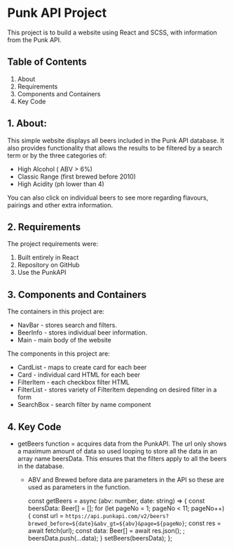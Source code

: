 # Punk API Project

This project is to build a website using React and SCSS, with information from the Punk API.

## Table of Contents

1. About
2. Requirements
3. Components and Containers
4. Key Code

## 1. About:
This simple website displays all beers included in the Punk API database. It also provides functionality that allows the results to be filtered by a search term or by the three categories of:

* High Alcohol ( ABV > 6%)
* Classic Range (first brewed before 2010)
* High Acidity (ph lower than 4)

You can also click on individual beers to see more regarding flavours, pairings and other extra information.

## 2. Requirements

The project requirements were:
  1. Built entirely in React
  2. Repository on GitHub
  3. Use the PunkAPI

## 3. Components and Containers

The containers in this project are:
* NavBar - stores search and filters. 
* BeerInfo - stores individual beer information.
* Main - main body of the website

The components in this project are:
* CardList - maps to create card for each beer
* Card - individual card HTML for each beer
* FilterItem - each checkbox filter HTML
* FilterList - stores variety of FilterItem depending on desired filter in a form
* SearchBox - search filter by name component

## 4. Key Code 

* getBeers function = acquires data from the PunkAPI. The url only shows a maximum amount of data so used looping to store all the data in an array name beersData. This ensures that the filters apply to all the beers in the database.

  * ABV and Brewed before data are parameters in the API so these are used as parameters in the function.
  
    const getBeers = async (abv: number, date: string) => {
        const beersData: Beer[] = [];
        for (let pageNo = 1; pageNo < 11; pageNo++) {
            const url = `https://api.punkapi.com/v2/beers?brewed_before=${date}&abv_gt=${abv}&page=${pageNo}`;
            const res = await fetch(url);
            const data: Beer[] = await res.json();
            ; beersData.push(...data);
        }
        setBeers(beersData);
    };




